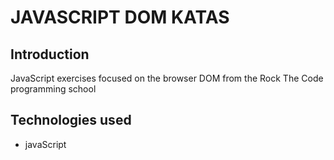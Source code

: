 

# JAVASCRIPT DOM KATAS

## Introduction
JavaScript exercises focused on the browser DOM from the Rock The Code programming school

## Technologies used
- javaScript
